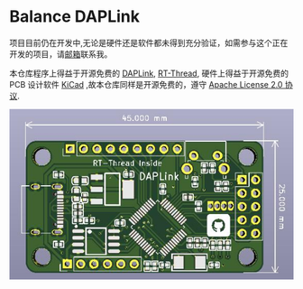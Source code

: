 # Balance DAPLink #

项目目前仍在开发中,无论是硬件还是软件都未得到充分验证，如需参与这个正在开发的项目，请[邮箱](mailto:balancetwk@yeah.net)联系我。

本仓库程序上得益于开源免费的 [DAPLink](https://github.com/ARMmbed/DAPLink), [RT-Thread](https://github.com/RT-Thread/rt-thread), 硬件上得益于开源免费的 PCB 设计软件 [KiCad](http://docs.kicad-pcb.org/) ,故本仓库同样是开源免费的，遵守 [Apache License 2.0 协议](./LICENSE).

![pcb图](./pcb_kicad/dap_with_general/doc/dap-stm32f103.jpg)
